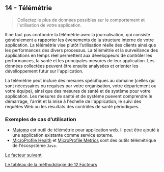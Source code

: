 ## 14 - Télémétrie

>  Collectez le plus de données possibles sur le comportement et l'utilisation de votre application.

Il ne faut pas confondre la télémétrie avec la journalisation, qui consiste généralement a rapporter les évenements de la structure interne de votre application. La télémétrie vise plutôt l'utilisation réelle des clients ainsi que les performances des divers processus. La télémétrie et la surveillance des applications en temps réel permettent aux développeurs de contrôler les performances, la santé et les principales mesures de leur application. Les données collectées peuvent être ensuite analysées et orienter les dévelloppement futur sur l'application.

La télémétrie peut inclure des mesures spécifiques au domaine (celles qui sont nécessaires ou requises par votre organisation, votre département ou votre équipe), ainsi que des mesures de santé et de système pour votre application. Les mesures de santé et de système puevent comprendre le démarrage, l'arrêt et la mise à l'échelle de l'application, le suivi des requêtes Web ou les résultats des contrôles de santé périodiques.

### Exemples de cas d’utilisation

- [Matomo](https://matomo.org/) est outil de télémétrie pour application web. Il peut être ajouté à une application existante comme service externe.
- [MicroProfile Health](https://github.com/eclipse/microprofile-health) et [MicroProfile Metrics](https://github.com/eclipse/microprofile-metrics) sont des outils télémétrique de l'écosystème `Java`.

[Le facteur suivant](./15_authentification.md)

[Le tableau de la méthodologie de 12 Facteurs](../README.md)